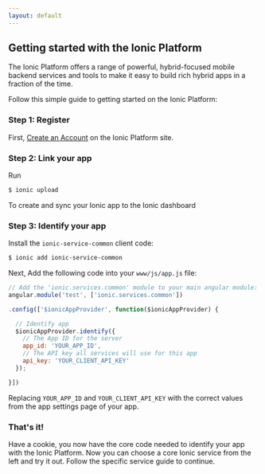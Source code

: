 ```yaml
---
layout: default
---
```


Getting started with the Ionic Platform
-----

The Ionic Platform offers a range of powerful, hybrid-focused mobile backend services and tools to make it easy to build
rich hybrid apps in a fraction of the time.

Follow this simple guide to getting started on the Ionic Platform:

### Step 1: Register

First, [Create an Account](https://apps.ionic.io/signup) on the Ionic Platform site.

### Step 2: Link your app

Run

```bash
$ ionic upload
```

To create and sync your Ionic app to the Ionic dashboard

### Step 3: Identify your app

Install the `ionic-service-common` client code:

```bash
$ ionic add ionic-service-common
```

Next, Add the following code into your `www/js/app.js` file:

```javascript
// Add the 'ionic.services.common' module to your main angular module:
angular.module('test', ['ionic.services.common'])

.config(['$ionicAppProvider', function($ionicAppProvider) {

  // Identify app
  $ionicAppProvider.identify({
    // The App ID for the server
    app_id: 'YOUR_APP_ID',
    // The API key all services will use for this app
    api_key: 'YOUR_CLIENT_API_KEY'
  });

}])
```

Replacing `YOUR_APP_ID` and `YOUR_CLIENT_API_KEY` with the correct values from the app settings page of your app.

### That's it!

Have a cookie, you now have the core code needed to identify your app with the Ionic Platform. Now you can choose a core
Ionic service from the left and try it out. Follow the specific service guide to continue.
